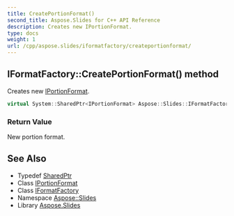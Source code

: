```yaml
---
title: CreatePortionFormat()
second_title: Aspose.Slides for C++ API Reference
description: Creates new IPortionFormat.
type: docs
weight: 1
url: /cpp/aspose.slides/iformatfactory/createportionformat/
---
```

## IFormatFactory::CreatePortionFormat() method


Creates new [IPortionFormat](../../iportionformat/).

```cpp
virtual System::SharedPtr<IPortionFormat> Aspose::Slides::IFormatFactory::CreatePortionFormat()=0
```


### Return Value

New portion format.

## See Also

* Typedef [SharedPtr](../../system/sharedptr/)
* Class [IPortionFormat](../iportionformat/)
* Class [IFormatFactory](./)
* Namespace [Aspose::Slides](../)
* Library [Aspose.Slides](../../)
